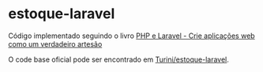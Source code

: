 # estoque-laravel

Código implementado seguindo o livro [PHP e Laravel - Crie aplicações web como um verdadeiro artesão](https://www.casadocodigo.com.br/products/livro-laravel-php)

O code base oficial pode ser encontrado em [Turini/estoque-laravel](https://github.com/Turini/estoque-laravel).
